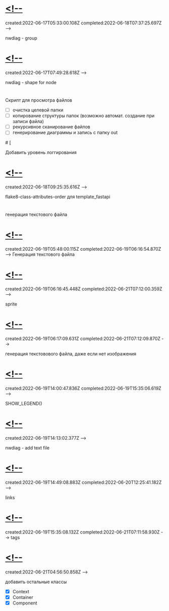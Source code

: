 # [<!--](#DONE:0)
<card>
created:2022-06-17T05:33:00.108Z completed:2022-06-18T07:37:25.697Z -->

nwdiag - group
</card>
# [<!--](#TODO:0)
<card>
created:2022-06-17T07:49:28.618Z
-->

nwdiag - shape for node
</card>
# [](#TODO:-20)
<card>
<!--
created:2022-06-17T07:49:55.490Z
-->

Скрипт для просмотра файлов
- [ ] очистка целевой папки
- [ ] копирование структуры папок (возможно автомат. создание при записи файла)
- [ ] рекурсивное сканирование файлов
- [ ] генерирование диаграммы и запись с папку out
</card>
# [<!--](#TODO:-10)
<card>
created:2022-06-18T07:50:04.689Z
-->

Добавить уровень логгирования
</card>
# [<!--](#TODO:-20)
<card>
created:2022-06-18T09:25:35.616Z
-->

flake8-class-attributes-order для template_fastapi
</card>
# [](#TODO:-40)
<card>
<!--
created:2022-06-19T05:46:09.174Z
-->

генерация текстового файла
</card>
# [<!--](#DONE:-10)
created:2022-06-19T05:48:00.115Z completed:2022-06-19T06:16:54.870Z -->
Генерация текстового файла
# [<!--](#DONE:-50)
<card>
created:2022-06-19T06:16:45.448Z completed:2022-06-21T07:12:00.359Z -->

sprite
</card>
# [<!--](#DONE:-60)
<card>
created:2022-06-19T06:17:09.631Z completed:2022-06-21T07:12:09.870Z -->

генерация текстовового файла, даже если нет изображения
</card>
# [<!--](#DONE:-20)
<card>
created:2022-06-19T14:00:47.836Z completed:2022-06-19T15:35:06.619Z -->

SHOW_LEGEND()
</card>
# [<!--](#TODO:-50)
<card>
created:2022-06-19T14:13:02.377Z
-->

nwdiag - add text file
</card>
# [<!--](#DONE:-30)
<card>
created:2022-06-19T14:49:08.883Z completed:2022-06-20T12:25:41.182Z -->

links
</card>
# [<!--](#DONE:-40)
created:2022-06-19T15:35:08.132Z completed:2022-06-21T07:11:58.930Z -->
tags
# [<!--](#TEST:0)
<card>
created:2022-06-21T04:56:50.858Z
-->

добавить остальные классы
- [x] Context
- [x] Container
- [x] Component
</card>
